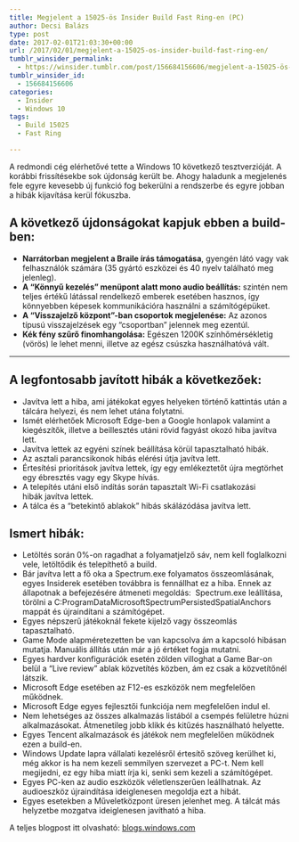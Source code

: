 ```yaml
---
title: Megjelent a 15025-ös Insider Build Fast Ring-en (PC)
author: Decsi Balázs
type: post
date: 2017-02-01T21:03:30+00:00
url: /2017/02/01/megjelent-a-15025-os-insider-build-fast-ring-en/
tumblr_winsider_permalink:
  - https://winsider.tumblr.com/post/156684156606/megjelent-a-15025-ös-insider-build-fast-ring-en
tumblr_winsider_id:
  - 156684156606
categories:
  - Insider
  - Windows 10
tags:
  - Build 15025
  - Fast Ring

---
```

A redmondi cég elérhetővé tette a Windows 10 következő tesztverzióját. A korábbi frissítésekbe sok újdonság került be. Ahogy haladunk a megjelenés fele egyre kevesebb új funkció fog bekerülni a rendszerbe és egyre jobban a hibák kijavítása kerül fókuszba.

## A következő újdonságokat kapjuk ebben a build-ben:

  * **Narrátorban megjelent a Braile írás támogatása**, gyengén látó vagy vak felhasználók számára (35 gyártó eszközei és 40 nyelv található meg jelenleg).
  * **A “Könnyű kezelés” menüpont alatt mono audio beállítás:** szintén nem teljes értékű látással rendelkező emberek esetében hasznos, így könnyebben képesek kommunikációra használni a számítógépüket.
  * **A “Visszajelző központ”-ban csoportok megjelenése:** Az azonos típusú visszajelzések egy “csoportban” jelennek meg ezentúl.
  * **Kék fény szűrő finomhangolása:** Egészen 1200K színhőmérsékletig (vörös) le lehet menni, illetve az egész csúszka használhatóvá vált.

* * *

<!-- more -->

## A legfontosabb javított hibák a következőek:

  * Javítva lett a hiba, ami játékokat egyes helyeken történő kattintás után a tálcára helyezi, és nem lehet utána folytatni.
  * Ismét elérhetőek Microsoft Edge-ben a Google honlapok valamint a kiegészítők, illetve a beillesztés utáni rövid fagyást okozó hiba javítva lett.
  * Javítva lettek az egyéni színek beállítása körül tapasztalható hibák.
  * Az asztali parancsikonok hibás elérési útja javítva lett.
  * Értesítési prioritások javítva lettek, így egy emlékeztetőt újra megtörhet egy ébresztés vagy egy Skype hívás.
  * A telepítés utáni első indítás során tapasztalt Wi-Fi csatlakozási hibák javítva lettek.
  * A tálca és a “betekintő ablakok” hibás skálázódása javítva lett.

## Ismert hibák:

  * Letöltés során 0%-on ragadhat a folyamatjelző sáv, nem kell foglalkozni vele, letöltődik és telepíthető a build.
  * Bár javítva lett a fő oka a Spectrum.exe folyamatos összeomlásának, egyes Insiderek esetében továbbra is fennállhat ez a hiba. Ennek az állapotnak a befejezésére átmeneti megoldás:  Spectrum.exe leállítása, törölni a C:ProgramDataMicrosoftSpectrumPersistedSpatialAnchors mappát és újraindítani a számítógépet.
  * Egyes népszerű játékoknál fekete kijelző vagy összeomlás tapasztalható.
  * Game Mode alapméretezetten be van kapcsolva ám a kapcsoló hibásan mutatja. Manuális állítás után már a jó értéket fogja mutatni.
  * Egyes hardver konfigurációk esetén zölden villoghat a Game Bar-on belül a “Live review” ablak közvetítés közben, ám ez csak a közvetítőnél látszik.
  * Microsoft Edge esetében az F12-es eszközök nem megfelelően működnek.
  * Microsoft Edge egyes fejlesztői funkciója nem megfelelően indul el.
  * Nem lehetséges az összes alkalmazás listából a csempés felületre húzni alkalmazásokat. Átmenetileg jobb klikk és kitűzés használható helyette.
  * Egyes Tencent alkalmazások és játékok nem megfelelően működnek ezen a build-en.
  * Windows Update lapra vállalati kezelésről értesítő szöveg kerülhet ki, még akkor is ha nem kezeli semmilyen szervezet a PC-t. Nem kell megijedni, ez egy hiba miatt írja ki, senki sem kezeli a számítógépet.
  * Egyes PC-ken az audio eszközök véletlenszerűen leállhatnak. Az audioeszköz újraindítása ideiglenesen megoldja ezt a hibát.
  * Egyes esetekben a Műveletközpont üresen jelenhet meg. A tálcát más helyzetbe mozgatva ideiglenesen javítható a hiba.

A teljes blogpost itt olvasható: [blogs.windows.com][1]

 [1]: https://blogs.windows.com/windowsexperience/2017/02/01/announcing-windows-10-insider-preview-build-15025-pc/#woQLFtri0RfOEmtO.97